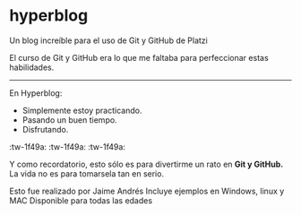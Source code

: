 # hyperblog
Un blog increíble para el uso de Git y GitHub de Platzi

El curso de Git y GitHub era lo que me faltaba para perfeccionar estas habilidades.

------------


En Hyperblog:
- Simplemente estoy practicando.
- Pasando un buen tiempo.
- Disfrutando.

:tw-1f49a: :tw-1f49a: :tw-1f49a:

Y como recordatorio, esto sólo es para divertirme un rato en **Git y GitHub.** La vida no es para tomarsela tan en serio.

Esto fue realizado por Jaime Andrés
Incluye ejemplos en Windows, linux y MAC
Disponible para todas las edades